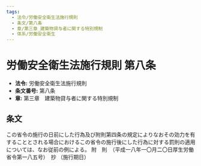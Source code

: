 ```yaml
---
tags:
  - 法令/労働安全衛生法施行規則
  - 条文/第八条
  - 章/第三章_建築物貸与者に関する特別規制
  - 体系/労働安全衛生
---
```

# 労働安全衛生法施行規則 第八条

- **法令:** 労働安全衛生法施行規則
- **条文番号:** 第八条
- **章:** 第三章　建築物貸与者に関する特別規制

## 条文
この省令の施行の日前にした行為及び附則第四条の規定によりなおその効力を有することとされる場合におけるこの省令の施行後にした行為に対する罰則の適用については、なお従前の例による。
附　則　（平成一八年一〇月二〇日厚生労働省令第一八五号）　抄
（施行期日）

